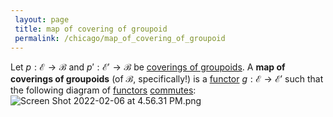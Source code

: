 ```yaml
---
 layout: page
 title: map of covering of groupoid
 permalink: /chicago/map_of_covering_of_groupoid
---
```

Let $p:\mathcal E\to\mathcal B$ and $p':\mathcal E'\to \mathcal B$ be [coverings of groupoids](https://mathgloss.github.io/MathGloss/commutative_diagram). A **map of coverings of groupoids** (of $\mathcal B$, specifically!) is a [functor](https://mathgloss.github.io/MathGloss/covering_of_groupoids) $g:\mathcal E\to\mathcal E'$ such that the following diagram of [functors](https://mathgloss.github.io/MathGloss/functor) [commutes](https://mathgloss.github.io/MathGloss/functor):![Screen Shot 2022-02-06 at 4.56.31 PM.png](https://mathgloss.github.io/MathGloss/commutative_diagram)

